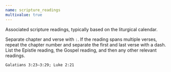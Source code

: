 ```yaml
---
name: scripture_readings
multivalue: true
---
```

Associated scripture readings, typically based on the liturgical calendar.

Separate chapter and verse with `:`. If the reading spans multiple verses, repeat the chapter number and separate the first and last verse with a dash. List the Epistle reading, the Gospel reading, and then any other relevant readings.

```
Galatians 3:23–3:29; Luke 2:21
```